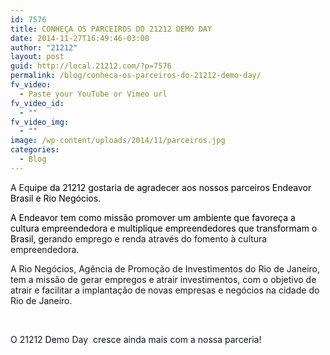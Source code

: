 ```yaml
---
id: 7576
title: CONHEÇA OS PARCEIROS DO 21212 DEMO DAY
date: 2014-11-27T16:49:46-03:00
author: "21212"
layout: post
guid: http://local.21212.com/?p=7576
permalink: /blog/conheca-os-parceiros-do-21212-demo-day/
fv_video:
  - Paste your YouTube or Vimeo url
fv_video_id:
  - ""
fv_video_img:
  - ""
image: /wp-content/uploads/2014/11/parceiros.jpg
categories:
  - Blog
---
```

<span style="color: #141823;">A Eq<span style="color: #000000;">uipe da 21212 gostaria de agradecer aos nossos parceiros Endeavor Brasil e Rio Negócios.</span></span>

<span style="color: #000000;">A Endeavor tem como missão promover um ambiente que favoreça a cultura empreendedora e multiplique empreendedores que transformam o Brasil, g</span>erando emprego e renda através do fomento à cultura empreendedora.

A Rio Negócios, Agência de Promoção de Investimentos do Rio de Janeiro, tem a missão de gerar empregos e atrair investimentos, com o objetivo de atrair e facilitar a implantação de novas empresas e negócios na cidade do Rio de Janeiro.

&nbsp;

<span style="color: #141823;">O 21212<span style="color: #000000;"> De</span>mo Day  cresce ainda mais com a nossa parceria!</span>